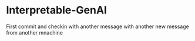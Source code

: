 # Interpretable-GenAI

First commit and checkin with another message
with another new message
from another mnachine
